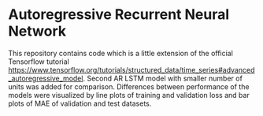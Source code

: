 # Autoregressive Recurrent Neural Network
This repository contains code which is a little extension of the official Tensorflow tutorial https://www.tensorflow.org/tutorials/structured_data/time_series#advanced_autoregressive_model.
Second AR LSTM model with smaller number of units was added for comparison. Differences between performance of the models were visualized by line plots of training and validation loss and bar plots of MAE of validation and test datasets. 
